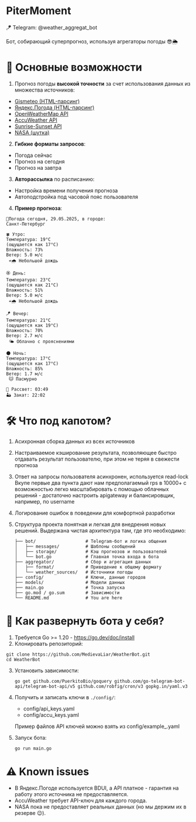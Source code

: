 # PiterMoment

🪁 Telegram: @weather_aggregat_bot

Бот, собирающий суперпрогноз, используя агрегаторы погоды 😎🌦

# 🌟 Основные возможности

1) Прогноз погоды **высокой точности** за счет использования данных из множества источников:
 - [Gismeteo (HTML-парсинг)](https://www.gismeteo.ru/)
 - [Яндекс.Погода (HTML-парсинг)](https://yandex.ru/pogoda/ru/fiorentino?via=reg&lat=43.909068&lon=12.459716)
 - [OpenWeatherMap API](https://openweathermap.org)
 - [AccuWeather API](https://www.accuweather.com/)
 - [Sunrise-Sunset API](https://sunrise-sunset.org/)
 - [NASA (шутка)]()

2) **Гибкие форматы запросов**:
  - Погода сейчас
  - Прогноз на сегодня
  - Прогноз на завтра

3) **Авторассылка** по расписанию:
  - Настройка времени получения прогноза
  - Автоподстройка под часовой пояс пользователя
4) **Пример прогноза**:
```
📍Погода сегодня, 29.05.2025, в городе:
Санкт-Петербург

🍀 Утро:
Температура: 19°C
(ощущается как 17°C)
Влажность: 73%
Ветер: 5.0 м/с
 ☔️🌧️ Небольшой дождь

🏵 День:
Температура: 23°C
(ощущается как 21°C)
Влажность: 51%
Ветер: 5.0 м/с
 ☔️🌧️ Небольшой дождь

🪁 Вечер:
Температура: 21°C
(ощущается как 19°C)
Влажность: 70%
Ветер: 2.7 м/с
 🌤️ Облачно с прояснениями

🌑 Ночь:
Температура: 17°C
(ощущается как 17°C)
Влажность: 85%
Ветер: 1.7 м/с
 🐱 Пасмурно

🌊 Рассвет: 03:49
🏜️ Закат: 22:02
```

# 🛠️ Что под капотом?
1) Асихронная сборка данных из всех источников

2) Настраиваемое кэширование результата, позволяющее быстро отдавать результат пользователю, при этом не теряя в свежести прогноза

3) Ответ на запросы пользователя асинхронен, используется read-lock
    Вкупе первые два пункта дают нам предполагаемый rps в 10000+ с возможностью легко масштабировать с помощью облачных решений - достаточно настроить apigateway и балансировщик, например, по username

3) Логирование ошибок в поведении для комфортной разработки

4) Структура проекта понятная и легкая для внедрения новых решений. Выдержана чистая архитектура там, где это необходимо:
    ```weather_bot/
    ├── bot/                   # Telegram-бот и логика общения
    │   ├── messages/          # Шаблоны сообщений
    │   ├── storage/           # Кэш прогнозов и пользователей
    │   └── bot.go             # Главная точка входа в бота
    ├── aggregator/            # Сбор и агрегация данных
    │   ├── format/            # Приведение к общему формату
    │   └── weather_sources/   # Источники погоды
    ├── config/                # Ключи, данные городов
    ├── models/                # Модели данных
    ├── main.go                # Точка запуска
    ├── go.mod / go.sum        # Зависимости
    └── README.md              # You are here
    ```

# 🚀 Как развернуть бота у себя?

1) Требуется Go >= 1.20 - https://go.dev/doc/install
2) Клонировать репозиторий:
```
git clone https://github.com/MedievaLiar/WeatherBot.git
cd WeatherBot
```
3) Установить зависимости:
    ```
    go get github.com/PuerkitoBio/goquery github.com/go-telegram-bot-api/telegram-bot-api/v5 github.com/robfig/cron/v3 gopkg.in/yaml.v3
    ```
4) Получить и записать ключи в `./config/`:
   * config/api_keys.yaml
   * config/accu_keys.yaml

    Пример файлов API ключей можно взять из config/example_.yaml

5) Запуск бота:
   ```
   go run main.go
   ```
# ⚠️ Known issues

- В Яндекс.Погоде используется BDUI, а API платное - гарантия на работу этого источника не предоставляется.
- AccuWeather требует API-ключ для каждого города.
- NASA пока не предоставляет реальных данных (но мы держим их в резерве 😉).
